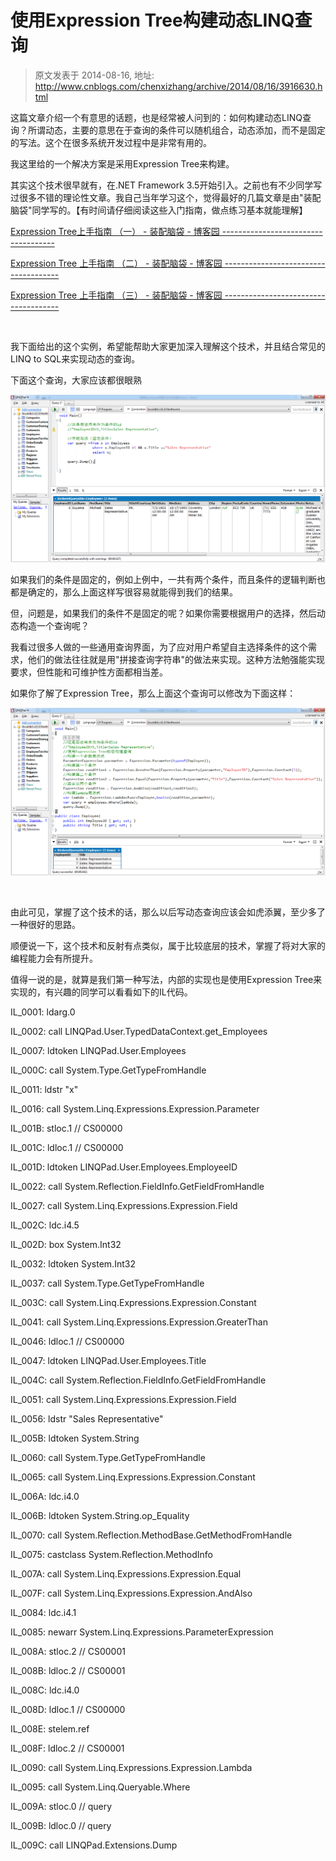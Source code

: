 # 使用Expression Tree构建动态LINQ查询 
> 原文发表于 2014-08-16, 地址: http://www.cnblogs.com/chenxizhang/archive/2014/08/16/3916630.html 


这篇文章介绍一个有意思的话题，也是经常被人问到的：如何构建动态LINQ查询？所谓动态，主要的意思在于查询的条件可以随机组合，动态添加，而不是固定的写法。这个在很多系统开发过程中是非常有用的。


我这里给的一个解决方案是采用Expression Tree来构建。


其实这个技术很早就有，在.NET Framework 3.5开始引入。之前也有不少同学写过很多不错的理论性文章。我自己当年学习这个，觉得最好的几篇文章是由"装配脑袋"同学写的。【有时间请仔细阅读这些入门指南，做点练习基本就能理解】


[Expression Tree上手指南 （一） - 装配脑袋 - 博客园
------------------------------------](http://www.cnblogs.com/Ninputer/archive/2009/08/28/expression_tree1.html)

[Expression Tree 上手指南 （二） - 装配脑袋 - 博客园
-------------------------------------](http://kb.cnblogs.com/a/1557160/)

[Expression Tree 上手指南 （三） - 装配脑袋 - 博客园
-------------------------------------](http://www.cnblogs.com/Ninputer/archive/2009/09/08/1562425.html)


 

我下面给出的这个实例，希望能帮助大家更加深入理解这个技术，并且结合常见的LINQ to SQL来实现动态的查询。


下面这个查询，大家应该都很眼熟


![](./images/3916630-161736446397432.png)


如果我们的条件是固定的，例如上例中，一共有两个条件，而且条件的逻辑判断也都是确定的，那么上面这样写很容易就能得到我们的结果。


但，问题是，如果我们的条件不是固定的呢？如果你需要根据用户的选择，然后动态构造一个查询呢？


我看过很多人做的一些通用查询界面，为了应对用户希望自主选择条件的这个需求，他们的做法往往就是用"拼接查询字符串"的做法来实现。这种方法勉强能实现要求，但性能和可维护性方面都相当差。


如果你了解了Expression Tree，那么上面这个查询可以修改为下面这样：


![](./images/3916630-161736455454576.png)



 

由此可见，掌握了这个技术的话，那么以后写动态查询应该会如虎添翼，至少多了一种很好的思路。


顺便说一下，这个技术和反射有点类似，属于比较底层的技术，掌握了将对大家的编程能力会有所提升。


值得一说的是，就算是我们第一种写法，内部的实现也是使用Expression Tree来实现的，有兴趣的同学可以看看如下的IL代码。


IL\_0001: ldarg.0 


IL\_0002: call 
LINQPad.User.TypedDataContext.get\_Employees


IL\_0007: ldtoken 
LINQPad.User.Employees


IL\_000C: call 
System.Type.GetTypeFromHandle


IL\_0011: ldstr 
"x"


IL\_0016: call 
System.Linq.Expressions.Expression.Parameter


IL\_001B: stloc.1 
// CS$0$0000


IL\_001C: ldloc.1 
// CS$0$0000


IL\_001D: ldtoken 
LINQPad.User.Employees.EmployeeID


IL\_0022: call 
System.Reflection.FieldInfo.GetFieldFromHandle


IL\_0027: call 
System.Linq.Expressions.Expression.Field


IL\_002C: ldc.i4.5 


IL\_002D: box 
System.Int32


IL\_0032: ldtoken 
System.Int32


IL\_0037: call 
System.Type.GetTypeFromHandle


IL\_003C: call 
System.Linq.Expressions.Expression.Constant


IL\_0041: call 
System.Linq.Expressions.Expression.GreaterThan


IL\_0046: ldloc.1 
// CS$0$0000


IL\_0047: ldtoken 
LINQPad.User.Employees.Title


IL\_004C: call 
System.Reflection.FieldInfo.GetFieldFromHandle


IL\_0051: call 
System.Linq.Expressions.Expression.Field


IL\_0056: ldstr 
"Sales Representative"


IL\_005B: ldtoken 
System.String


IL\_0060: call 
System.Type.GetTypeFromHandle


IL\_0065: call 
System.Linq.Expressions.Expression.Constant


IL\_006A: ldc.i4.0 


IL\_006B: ldtoken 
System.String.op\_Equality


IL\_0070: call 
System.Reflection.MethodBase.GetMethodFromHandle


IL\_0075: castclass 
System.Reflection.MethodInfo


IL\_007A: call 
System.Linq.Expressions.Expression.Equal


IL\_007F: call 
System.Linq.Expressions.Expression.AndAlso


IL\_0084: ldc.i4.1 


IL\_0085: newarr 
System.Linq.Expressions.ParameterExpression


IL\_008A: stloc.2 
// CS$0$0001


IL\_008B: ldloc.2 
// CS$0$0001


IL\_008C: ldc.i4.0 


IL\_008D: ldloc.1 
// CS$0$0000


IL\_008E: stelem.ref 


IL\_008F: ldloc.2 
// CS$0$0001


IL\_0090: call 
System.Linq.Expressions.Expression.Lambda


IL\_0095: call 
System.Linq.Queryable.Where


IL\_009A: stloc.0 
// query


IL\_009B: ldloc.0 
// query


IL\_009C: call 
LINQPad.Extensions.Dump



 

